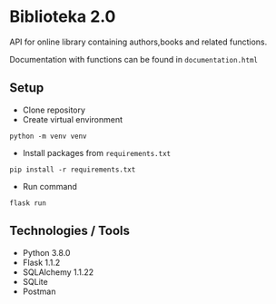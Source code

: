 # Biblioteka 2.0

API for online library containing authors,books and related functions.

Documentation with functions can be found in `documentation.html`

## Setup

- Clone repository
- Create virtual environment
```
python -m venv venv
```
- Install packages from `requirements.txt`
```
pip install -r requirements.txt
```
- Run command
```
flask run
```

## Technologies / Tools
- Python 3.8.0
- Flask 1.1.2
- SQLAlchemy 1.1.22
- SQLite
- Postman


